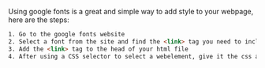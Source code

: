 Using google fonts is a great and simple way to add style to your webpage, here are the steps:

```HTML
1. Go to the google fonts website
2. Select a font from the site and find the <link> tag you need to include
3. Add the <link> tag to the head of your html file
4. After using a CSS selector to select a webelement, give it the css attribute "font-family" with the value you will find on the google fonts website
```
